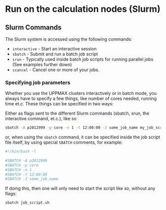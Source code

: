 # Run on the calculation nodes (Slurm)

## Slurm Commands

The Slurm system is accessed using the following commands:

* `interactive` - Start an interactive session
* `sbatch` - Submit and run a batch job script
* `srun` - Typically used inside batch job scripts for running parallel jobs
  (See examples further down)
* `scancel` - Cancel one or more of your jobs.

### Specifying job parameters

Whether you use the UPPMAX clusters interactively or in batch mode, you always
have to specify a few things, like number of cores needed, running time et.c.
These things can be specified in two ways:

Either as flags sent to the different Slurm commands (sbatch, srun, the
interactive command, et.c.), like so

``` bash
sbatch -A p2012999 -p core -n 1 -t 12:00:00 -J some_job_name my_job_script_file.sh
```

or, when using the `sbatch` command, it can be specified inside the job script
file itself, by using special `SBATCH` comments, for example:

``` bash title="job_script.sh"
#!/bin/bash -l
 
#SBATCH -A p2012999
#SBATCH -p core
#SBATCH -n 1
#SBATCH -t 12:00:00
#SBATCH -J some_job_name

```

If doing this, then one will only need to start the script like so, without any
flags:

``` bash
sbatch job_script.sh
```
